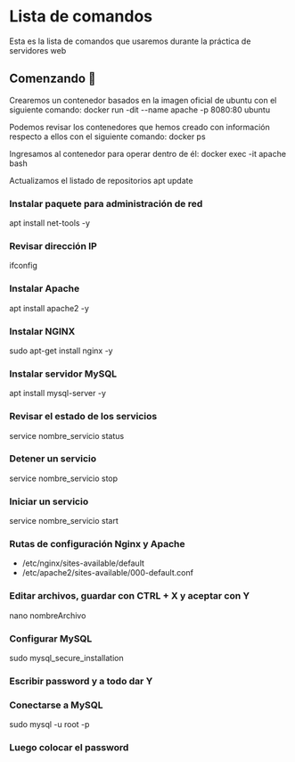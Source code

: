# Lista de comandos

Esta es la lista de comandos que usaremos durante la práctica de servidores web

## Comenzando 🚀
Crearemos un contenedor basados en la imagen oficial de ubuntu con el siguiente comando:
docker run -dit --name apache -p 8080:80 ubuntu

Podemos revisar los contenedores que hemos creado con información respecto a ellos con el siguiente comando:
docker ps

Ingresamos al contenedor para operar dentro de él:
docker exec -it apache bash

Actualizamos el listado de repositorios
apt update

### Instalar paquete para administración de red
apt install net-tools -y


### Revisar dirección IP
ifconfig


### Instalar Apache
apt install apache2 -y


### Instalar NGINX
sudo apt-get install nginx -y


### Instalar servidor MySQL
apt install mysql-server -y


### Revisar el estado de los servicios
service nombre_servicio status


### Detener un servicio
service nombre_servicio stop


### Iniciar un servicio
service nombre_servicio start


### Rutas de configuración Nginx y Apache
- /etc/nginx/sites-available/default
- /etc/apache2/sites-available/000-default.conf


### Editar archivos, guardar con CTRL + X y aceptar con Y
nano nombreArchivo


### Configurar MySQL
sudo mysql_secure_installation


### Escribir password y a todo dar Y
### Conectarse a MySQL
sudo mysql -u root -p
### Luego colocar el password
